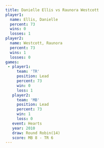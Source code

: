 ```yaml
---
title: Danielle Ellis vs Raunora Westcott
player1:                 
  name: Ellis, Danielle  
  percent: 73            
  wins: 0                
  losses: 1              
player2:                 
  name: Westcott, Raunora
  percent: 73            
  wins: 1                
  losses: 0              
games:
 - player1:        
     team: 'TR'    
     position: Lead
     percent: 73   
     win: 0        
     loss: 1       
   player2:        
     team: 'MB'    
     position: Lead
     percent: 73   
     win: 1        
     loss: 0       
   event: Hearts        
   year: 2010           
   draw: Round Robin(14)
   score: MB 8 - TR 6   
---
```

